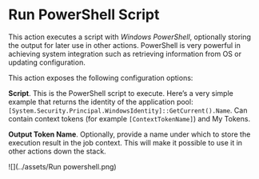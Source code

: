 # Run PowerShell Script

This action executes a script with *Windows PowerShell*, optionally storing the output for later use in other actions. PowerShell is very powerful in achieving system integration such as retrieving information from OS or updating configuration.

This action exposes the following configuration options:

**Script**. This is the PowerShell script to execute. Here’s a very simple example that returns the identity of the application pool: ``[System.Security.Principal.WindowsIdentity]::GetCurrent().Name``. Can contain context tokens (for example ``[ContextTokenName]``) and My Tokens.

**Output Token Name**. Optionally, provide a name under which to store the execution result in the job context. This will make it possible to use it in other actions down the stack.

![](../assets/Run powershell.png)